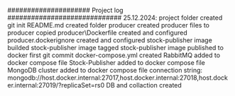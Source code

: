 ##################### Project log #############################
25.12.2024:
project folder created
git init
README.md created
folder producer created
producer files to producer copied
producer\Dockerfile created and configured
producer\.dockerignore created and configured
stock-publisher image builded
stock-publisher image tagged
stock-publisher image published to docker
first git commit
docker-compose.yml created
RabbitMQ added to docker compose file
Stock-Publisher added to docker compose file
MongoDB cluster added to docker compose file
    connection string: mongodb://host.docker.internal:27017,host.docker.internal:27018,host.docker.internal:27019/?replicaSet=rs0
DB and collaction created